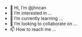 - 👋 Hi, I’m @jhncan
- 👀 I’m interested in ...
- 🌱 I’m currently learning ...
- 💞️ I’m looking to collaborate on ...
- 📫 How to reach me ...

<!---
jhncan/jhncan is a ✨ special ✨ repository because its `README.md` (this file) appears on your GitHub profile.
You can click the Preview link to take a look at your changes.
--->
